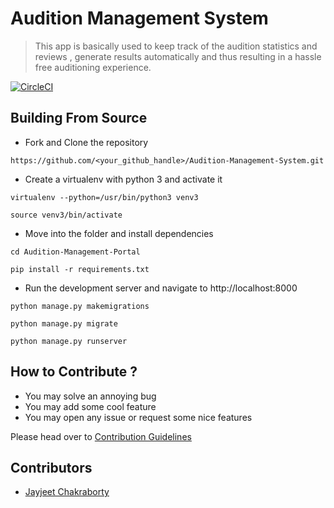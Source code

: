 # Audition Management System

> This app is basically used to keep track of the audition statistics and reviews , generate results automatically and thus resulting in a hassle free auditioning experience.

[![CircleCI](https://circleci.com/gh/JayjeetAtGithub/Audition-Management-System.svg?style=svg)](https://circleci.com/gh/JayjeetAtGithub/Audition-Management-System)


##  Building From Source 


* Fork and Clone the repository
```
https://github.com/<your_github_handle>/Audition-Management-System.git

```

* Create a virtualenv with python 3 and activate it
```
virtualenv --python=/usr/bin/python3 venv3

source venv3/bin/activate
```

* Move into the folder and install dependencies
```
cd Audition-Management-Portal

pip install -r requirements.txt
```

* Run the development server and navigate to http://localhost:8000
```
python manage.py makemigrations

python manage.py migrate

python manage.py runserver

```

## How to Contribute ?

* You may solve an annoying bug 
* You may add some cool feature
* You may open any issue or request some nice features

Please head over to [Contribution Guidelines](https://github.com/JayjeetAtGithub/Audition-Management-System/blob/master/CONTRIBUTING.md)


## Contributors 

* [Jayjeet Chakraborty](https://github.com/JayjeetAtGithub)
